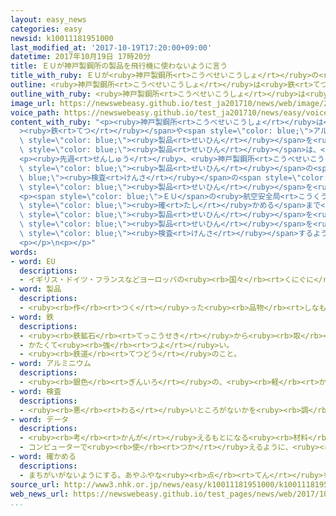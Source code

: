```yaml
---
layout: easy_news
categories: easy
newsid: k10011181951000
last_modified_at: '2017-10-19T17:20:00+09:00'
datetime: 2017年10月19日 17時20分
title: ＥＵが神戸製鋼所の製品を飛行機に使わないように言う
title_with_ruby: ＥＵが<ruby>神戸製鋼所<rt>こうべせいこうしょ</rt></ruby>の<ruby>製品<rt>せいひん</rt></ruby>を<ruby>飛行機<rt>ひこうき</rt></ruby>に<ruby>使<rt>つか</rt></ruby>わないように<ruby>言<rt>い</rt></ruby>う
outline: <ruby>神戸製鋼所<rt>こうべせいこうしょ</rt></ruby>は<ruby>鉄<rt>てつ</rt></ruby>やアルミなどの<ruby>製品<rt>せいひん</rt></ruby>を<ruby>作<rt>つく</rt></ruby>っている<ruby>会社<rt>かいしゃ</rt></ruby>です。
outline_with_ruby: <ruby>神戸製鋼所<rt>こうべせいこうしょ</rt></ruby>は<ruby>鉄<rt>てつ</rt></ruby>やアルミなどの<ruby>製品<rt>せいひん</rt></ruby>を<ruby>作<rt>つく</rt></ruby>っている<ruby>会社<rt>かいしゃ</rt></ruby>です。
image_url: https://newswebeasy.github.io/test_ja201710/news/web/image/2017/10/19/K10011181951_1710181932_1710181933_01_02.jpg
voice_path: https://newswebeasy.github.io/test_ja201710/news/easy/voice/2017/10/19/k10011181951000.mp3
content_with_ruby: "<p><ruby>神戸製鋼所<rt>こうべせいこうしょ</rt></ruby>は<span style=\"color: blue;\"\
  ><ruby>鉄<rt>てつ</rt></ruby></span>や<span style=\"color: blue;\">アルミ</span>などの<span\
  \ style=\"color: blue;\"><ruby>製品<rt>せいひん</rt></ruby></span>を<ruby>作<rt>つく</rt></ruby>っている<ruby>会社<rt>かいしゃ</rt></ruby>です。<ruby>神戸製鋼所<rt>こうべせいこうしょ</rt></ruby>の<span\
  \ style=\"color: blue;\"><ruby>製品<rt>せいひん</rt></ruby></span>は、<ruby>飛行機<rt>ひこうき</rt></ruby>を<ruby>作<rt>つく</rt></ruby>っているボーイングや<ruby>自動車<rt>じどうしゃ</rt></ruby>を<ruby>作<rt>つく</rt></ruby>っているＧＭ＝ゼネラル・モーターズなどの<ruby>会社<rt>かいしゃ</rt></ruby>でも<ruby>使<rt>つか</rt></ruby>われています。</p>\n\
  <p><ruby>先週<rt>せんしゅう</rt></ruby>、<ruby>神戸製鋼所<rt>こうべせいこうしょ</rt></ruby>が<ruby>長<rt>なが</rt></ruby>い<ruby>間<rt>あいだ</rt></ruby>、<span\
  \ style=\"color: blue;\"><ruby>製品<rt>せいひん</rt></ruby></span>の<span style=\"color:\
  \ blue;\"><ruby>検査<rt>けんさ</rt></ruby></span>の<span style=\"color: blue;\">データ</span>を<ruby>変<rt>か</rt></ruby>えたり、うそを<ruby>言<rt>い</rt></ruby>ったりしていたことがわかりました。<ruby>神戸製鋼所<rt>こうべせいこうしょ</rt></ruby>によると、<ruby>問題<rt>もんだい</rt></ruby>のある<span\
  \ style=\"color: blue;\"><ruby>製品<rt>せいひん</rt></ruby></span>を<ruby>使<rt>つか</rt></ruby>っている<ruby>会社<rt>かいしゃ</rt></ruby>は、<ruby>日本<rt>にっぽん</rt></ruby>や<ruby>外国<rt>がいこく</rt></ruby>に５００ぐらいあります。</p>\n\
  <p><span style=\"color: blue;\">ＥＵ</span>の<ruby>航空安全局<rt>こうくうあんぜんきょく</rt></ruby>は１７<ruby>日<rt>にち</rt></ruby>、<ruby>安全<rt>あんぜん</rt></ruby>を<span\
  \ style=\"color: blue;\"><ruby>確<rt>たし</rt></ruby>かめる</span>まで<ruby>神戸製鋼所<rt>こうべせいこうしょ</rt></ruby>の<span\
  \ style=\"color: blue;\"><ruby>製品<rt>せいひん</rt></ruby></span>を<ruby>使<rt>つか</rt></ruby>わないように<ruby>飛行機<rt>ひこうき</rt></ruby>の<ruby>会社<rt>かいしゃ</rt></ruby>などに<ruby>言<rt>い</rt></ruby>いました。そして、<ruby>飛行機<rt>ひこうき</rt></ruby>に<ruby>神戸製鋼所<rt>こうべせいこうしょ</rt></ruby>の<span\
  \ style=\"color: blue;\"><ruby>製品<rt>せいひん</rt></ruby></span>を<ruby>使<rt>つか</rt></ruby>っている<ruby>場合<rt>ばあい</rt></ruby>は、<ruby>国<rt>くに</rt></ruby>に<ruby>連絡<rt>れんらく</rt></ruby>したり、<ruby>安全<rt>あんぜん</rt></ruby>かどうかしっかり<span\
  \ style=\"color: blue;\"><ruby>検査<rt>けんさ</rt></ruby></span>するように<ruby>言<rt>い</rt></ruby>いました。</p>\n\
  <p></p>\n<p></p>"
words:
- word: EU
  descriptions:
  - イギリス・ドイツ・フランスなどヨーロッパの<ruby><rb>国々</rb><rt>くにぐに</rt></ruby>が、<ruby><rb>共同</rb><rt>きょうどう</rt></ruby>で<ruby><rb>国</rb><rt>くに</rt></ruby>の<ruby><rb>安全</rb><rt>あんぜん</rt></ruby>をはかったり<ruby><rb>経済</rb><rt>けいざい</rt></ruby>を<ruby><rb>運営</rb><rt>うんえい</rt></ruby>したりしようとする<ruby><rb>組織</rb><rt>そしき</rt></ruby>。
- word: 製品
  descriptions:
  - <ruby><rb>作</rb><rt>つく</rt></ruby>った<ruby><rb>品物</rb><rt>しなもの</rt></ruby>。
- word: 鉄
  descriptions:
  - <ruby><rb>鉄鉱石</rb><rt>てっこうせき</rt></ruby>から<ruby><rb>取</rb><rt>と</rt></ruby>り<ruby><rb>出</rb><rt>だ</rt></ruby>した<ruby><rb>金属</rb><rt>きんぞく</rt></ruby>。かたくて<ruby><rb>使</rb><rt>つか</rt></ruby>いみちが<ruby><rb>広</rb><rt>ひろ</rt></ruby>い。
  - かたくて<ruby><rb>強</rb><rt>つよ</rt></ruby>い。
  - <ruby><rb>鉄道</rb><rt>てつどう</rt></ruby>のこと。
- word: アルミニウム
  descriptions:
  - <ruby><rb>銀色</rb><rt>ぎんいろ</rt></ruby>の、<ruby><rb>軽</rb><rt>かる</rt></ruby>くてさびにくい<ruby><rb>金属</rb><rt>きんぞく</rt></ruby>。<ruby><rb>窓</rb><rt>まど</rt></ruby>わくや、<ruby><rb>食器</rb><rt>しょっき</rt></ruby>などに<ruby><rb>使</rb><rt>つか</rt></ruby>われる。<ruby><rb>酸</rb><rt>さん</rt></ruby>に<ruby><rb>弱</rb><rt>よわ</rt></ruby>い。アルミ。
- word: 検査
  descriptions:
  - <ruby><rb>悪</rb><rt>わる</rt></ruby>いところがないかを<ruby><rb>調</rb><rt>しら</rt></ruby>べること。
- word: データ
  descriptions:
  - <ruby><rb>考</rb><rt>かんが</rt></ruby>えるもとになる<ruby><rb>材料</rb><rt>ざいりょう</rt></ruby>や<ruby><rb>事実</rb><rt>じじつ</rt></ruby>。
  - コンピューターで<ruby><rb>使</rb><rt>つか</rt></ruby>えるように、<ruby><rb>数字</rb><rt>すうじ</rt></ruby>や<ruby><rb>記号</rb><rt>きごう</rt></ruby>に<ruby><rb>置</rb><rt>お</rt></ruby>きかえられた<ruby><rb>資料</rb><rt>しりょう</rt></ruby>。
- word: 確かめる
  descriptions:
  - まちがいがないようにする。あやふやな<ruby><rb>点</rb><rt>てん</rt></ruby>を、はっきりさせる。
source_url: http://www3.nhk.or.jp/news/easy/k10011181951000/k10011181951000.html
web_news_url: https://newswebeasy.github.io/test_pages/news/web/2017/10/18/神戸製鋼製品の不使用を勧告-欧州の航空安全局
...
```

